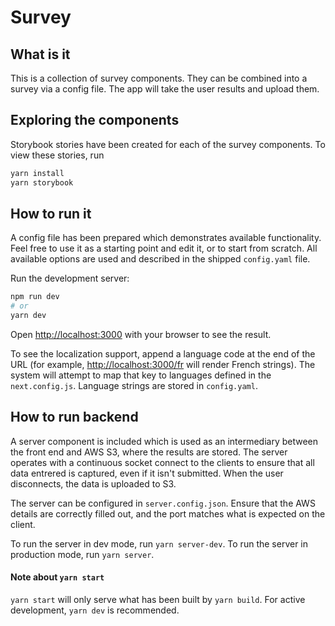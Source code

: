# Survey

## What is it

This is a collection of survey components. They can be combined into a survey via a config file. The app will take the user results and upload them.

## Exploring the components

Storybook stories have been created for each of the survey components. To view these stories, run

```bash
yarn install
yarn storybook
```

## How to run it

A config file has been prepared which demonstrates available functionality. Feel free to use it as a starting point and edit it, or to start from scratch. All available options are used and described in the shipped `config.yaml` file.

Run the development server:

```bash
npm run dev
# or
yarn dev
```

Open [http://localhost:3000](http://localhost:3000) with your browser to see the result.

To see the localization support, append a language code at the end of the URL (for example, [http://localhost:3000/fr](http://localhost:3000/fr) will render French strings). The system will attempt to map that key to languages defined in the `next.config.js`. Language strings are stored in `config.yaml`.

## How to run backend

A server component is included which is used as an intermediary between the front end and AWS S3, where the results are stored. The server operates with a continuous socket connect to the clients to ensure that all data entrered is captured, even if it isn't submitted. When the user disconnects, the data is uploaded to S3. 

The server can be configured in `server.config.json`. Ensure that the AWS details are correctly filled out, and the port matches what is expected on the client. 

To run the server in dev mode, run `yarn server-dev`.
To run the server in production mode, run `yarn server`.

#### Note about `yarn start`
`yarn start` will only serve what has been built by `yarn build`. For active development, `yarn dev` is recommended.
